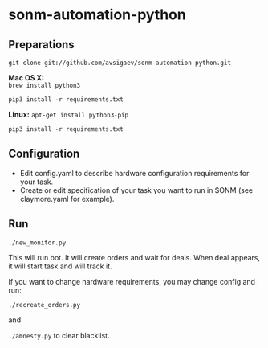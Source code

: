 # sonm-automation-python

## Preparations

  `git clone git://github.com/avsigaev/sonm-automation-python.git`
  
**Mac OS X:**  
  `brew install python3`
  
  `pip3 install -r requirements.txt`

**Linux:**
  `apt-get install python3-pip`
  
  `pip3 install -r requirements.txt`

## Configuration

- Edit config.yaml to describe hardware configuration requirements for your task.
- Create or edit specification of your task you want to run in SONM (see claymore.yaml for example).

## Run 

  `./new_monitor.py`

This will run bot. It will create orders and wait for deals.
When deal appears, it will start task and will track it.

If you want to change hardware requirements, you may change config and run:

`./recreate_orders.py`

and

`./amnesty.py` to clear blacklist.
